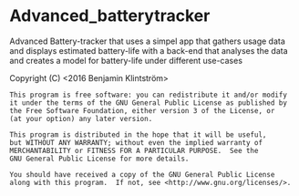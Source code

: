 # Advanced_batterytracker
Advanced Battery-tracker that uses a simpel app that gathers usage data and displays estimated battery-life with a back-end that analyses the data and creates a model for battery-life under different use-cases


Copyright (C) <2016  Benjamin Klintström>

    This program is free software: you can redistribute it and/or modify
    it under the terms of the GNU General Public License as published by
    the Free Software Foundation, either version 3 of the License, or
    (at your option) any later version.

    This program is distributed in the hope that it will be useful,
    but WITHOUT ANY WARRANTY; without even the implied warranty of
    MERCHANTABILITY or FITNESS FOR A PARTICULAR PURPOSE.  See the
    GNU General Public License for more details.

    You should have received a copy of the GNU General Public License
    along with this program.  If not, see <http://www.gnu.org/licenses/>.
